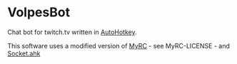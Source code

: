 # VolpesBot
 Chat bot for twitch.tv written in [AutoHotkey](http://ahkscript.org/).

 This software uses a modified version of [MyRC](https://github.com/G33kDude/MyRC) - see MyRC-LICENSE - and [Socket.ahk](https://github.com/G33kDude/Socket.ahk)